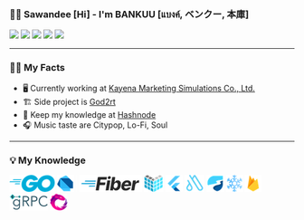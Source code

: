 ### 🙏🏽 Sawandee [Hi] - I'm BANKUU [แบงค์, ベンクー, 本庫]

<img src="https://img.shields.io/badge/-Website-348422?style=flat-square&amp;labelColor=348422&amp;logoColor=white&amp;logo=google chrome&amp;link=https://bankuu.info" style="max-width: 100%;"> <img src="https://img.shields.io/badge/-Github-171515?style=flat-square&amp;labelColor=171515&amp;logoColor=white&amp;logo=github&amp;link=https://github.com/bankuu" style="max-width: 100%;"> <img src="https://img.shields.io/badge/-Linkedin-0072b1?style=flat-square&amp;labelColor=0072b1&amp;logoColor=white&amp;logo=linkedin&amp;link=https://www.linkedin.com/in/bankuu" style="max-width: 100%;"> <img src="https://img.shields.io/badge/-Email-720e9e?style=flat-square&amp;labelColor=720e9e&amp;logoColor=white&amp;logo=yahoo&amp;link=mailto:ban.kuu@yahoo.com" style="max-width: 100%;"> <img src="https://img.shields.io/badge/-Hashnode-3662E3?style=flat-square&amp;labelColor=3662E3&amp;logoColor=white&amp;logo=hashnode&amp;link=https://blog.god2rt.com" style="max-width: 100%;">

---

### 🙋🏽 My Facts

- 🖥️ Currently working at [Kayena Marketing Simulations Co., Ltd.](https://kayena-simulations.io)
- 🏗️ Side project is [God2rt](https://god2rt.com)
- 📑 Keep my knowledge at [Hashnode](https://blog.god2rt.com)
- 🎧 Music taste are Citypop, Lo-Fi, Soul

---

### 💡 My Knowledge

<img src="packages/bankuu-info-resource/image/skill-golang.png"/> <img src="packages/bankuu-info-resource/image/skill-dart.png"/> <img src="packages/bankuu-info-resource/image/skill-other.png"/> <img src="packages/bankuu-info-resource/image/skill-gofiber.png"/> <img src="packages/bankuu-info-resource/image/skill-echo.png"/> <img src="packages/bankuu-info-resource/image/skill-flutter.png"/> <img src="packages/bankuu-info-resource/image/skill-autoroute.png"/> <img src="packages/bankuu-info-resource/image/skill-riverpod.png"/> <img src="packages/bankuu-info-resource/image/skill-freezed.png"/> <img src="packages/bankuu-info-resource/image/skill-firebase.png"/> <img src="packages/bankuu-info-resource/image/skill-grpc.png"/> <img src="packages/bankuu-info-resource/image/skill-reactivex.png"/>